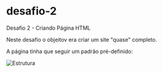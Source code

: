 # desafio-2
 Desafio 2 - Criando Página HTML

Neste desafio o objeitov era criar um site "quase" completo.

A página tinha que seguir um padrão pré-definido:

![Estrutura](https://i.stack.imgur.com/9jI6f.gif)

